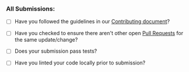 ### All Submissions:

* [ ] Have you followed the guidelines in our [Contributing document](CONTRIBUTING.md)?
* [ ] Have you checked to ensure there aren't other open [Pull Requests](../../../pulls) for the same update/change?
* [ ] Does your submission pass tests?
* [ ] Have you linted your code locally prior to submission?




